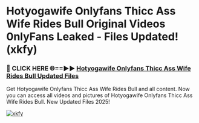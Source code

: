 # Hotyogawife Onlyfans Thicc Ass Wife Rides Bull Original Videos 0nlyFans Leaked - Files Updated! (xkfy)

<h3>🔴 CLICK HERE 🌐==►► <a href="https://tinyurl.com/4seja8ks" rel="nofollow">Hotyogawife Onlyfans Thicc Ass Wife Rides Bull Updated Files</a></h3>

Get Hotyogawife Onlyfans Thicc Ass Wife Rides Bull and all content. Now you can access all videos and pictures of Hotyogawife Onlyfans Thicc Ass Wife Rides Bull. New Updated Files 2025!

[![xkfy](https://i.imgur.com/EWjZXRe.gif)](https://tinyurl.com/4seja8ks)
